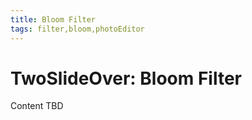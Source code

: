 ```yaml
---
title: Bloom Filter
tags: filter,bloom,photoEditor
---
```


# TwoSlideOver: Bloom Filter

Content TBD

